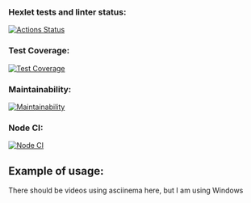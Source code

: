 ### Hexlet tests and linter status:
[![Actions Status](https://github.com/HelenOne/frontend-bootcamp-project-46/workflows/hexlet-check/badge.svg)](https://github.com/HelenOne/frontend-bootcamp-project-46/actions)

### Test Coverage: 
[![Test Coverage](https://api.codeclimate.com/v1/badges/ace907b15c883a0faeb3/test_coverage)](https://codeclimate.com/github/HelenOne/frontend-bootcamp-project-46/test_coverage)

### Maintainability: 
[![Maintainability](https://api.codeclimate.com/v1/badges/ace907b15c883a0faeb3/maintainability)](https://codeclimate.com/github/HelenOne/frontend-bootcamp-project-46/maintainability)

### Node CI: 
[![Node CI](https://github.com/HelenOne/frontend-bootcamp-project-46/actions/workflows/makelint.yml/badge.svg)](https://github.com/HelenOne/frontend-bootcamp-project-46/actions/workflows/makelint.yml)

## Example of usage:
There should be videos using asciinema here, but I am using Windows